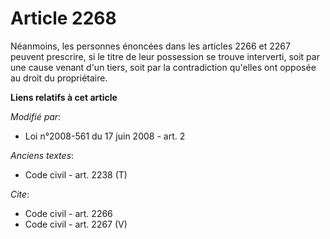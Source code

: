 # Article 2268

Néanmoins, les personnes énoncées dans les articles 2266 et 2267 peuvent prescrire, si le titre de leur possession se trouve
interverti, soit par une cause venant d'un tiers, soit par la contradiction qu'elles ont opposée au droit du propriétaire.

**Liens relatifs à cet article**

_Modifié par_:

  - Loi n°2008-561 du 17 juin 2008 - art. 2

_Anciens textes_:

  - Code civil - art. 2238 (T)

_Cite_:

  - Code civil - art. 2266
  - Code civil - art. 2267 (V)
